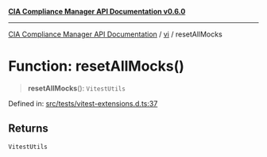 [**CIA Compliance Manager API Documentation v0.6.0**](../../../README.md)

***

[CIA Compliance Manager API Documentation](../../../globals.md) / [vi](../README.md) / resetAllMocks

# Function: resetAllMocks()

> **resetAllMocks**(): `VitestUtils`

Defined in: [src/tests/vitest-extensions.d.ts:37](https://github.com/Hack23/cia-compliance-manager/blob/main/src/tests/vitest-extensions.d.ts#L37)

## Returns

`VitestUtils`
